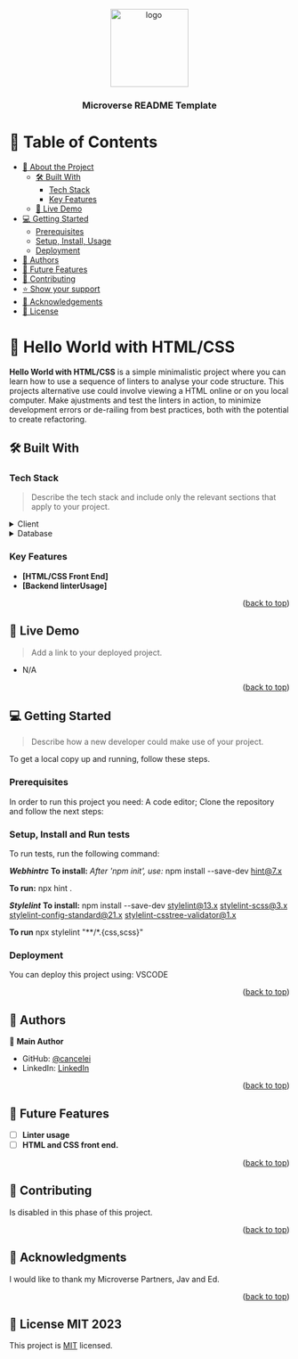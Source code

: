 <a name="readme-top"></a>

<!--
HOW TO USE:
This is an example of how you may give instructions on setting up your project locally.

Modify this file to match your project and remove sections that don't apply.

REQUIRED SECTIONS:
- Table of Contents
- About the Project
  - Built With
  - Live Demo
- Getting Started
- Authors
- Future Features
- Contributing
- Show your support
- Acknowledgements
- License

OPTIONAL SECTIONS:
- FAQ

After you're finished please remove all the comments and instructions!
-->

<div align="center">
  <!-- You are encouraged to replace this logo with your own! Otherwise you can also remove it. -->
  <img src="murple_logo.png" alt="logo" width="140"  height="auto" />
  <br/>

  <h3><b>Microverse README Template</b></h3>

</div>

<!-- TABLE OF CONTENTS -->

# 📗 Table of Contents

- [📖 About the Project](#about-project)
  - [🛠 Built With](#built-with)
    - [Tech Stack](#tech-stack)
    - [Key Features](#key-features)
  - [🚀 Live Demo](#live-demo)
- [💻 Getting Started](#getting-started)
  - [Prerequisites](#prerequisites)
  - [Setup, Install, Usage](#install)
  - [Deployment](#triangular_flag_on_post-deployment)
- [👥 Authors](#authors)
- [🔭 Future Features](#future-features)
- [🤝 Contributing](#contributing)
- [⭐️ Show your support](#support)
- [🙏 Acknowledgements](#acknowledgements)
- [📝 License](/license)

<!-- PROJECT DESCRIPTION -->

# 📖 Hello World with HTML/CSS <a name="about-project"></a>


**Hello World with HTML/CSS** is a simple minimalistic project where you can learn how to use a sequence of linters to analyse your code structure. This projects alternative use could involve viewing a HTML online or on you local computer. Make ajustments and test the linters in action, to minimize development errors or de-railing from best practices, both with the potential to create refactoring.

## 🛠 Built With <a name="built-with"></a>

### Tech Stack <a name="tech-stack"></a>

> Describe the tech stack and include only the relevant sections that apply to your project.

<details>
  <summary>Client</summary>
  <ul>
    <li><a href="https://html.com/">HTML and CSS</a></li>
  </ul>
</details>

<details>
<summary>Database</summary>
  <ul>
    <li><a href="https://www.postgresql.org/">PostgreSQL</a></li>
  </ul>
</details>

<!-- Features -->

### Key Features <a name="key-features"></a>

- **[HTML/CSS Front End]**
- **[Backend linterUsage]**

<p align="right">(<a href="#readme-top">back to top</a>)</p>

<!-- LIVE DEMO -->

## 🚀 Live Demo <a name="live-demo"></a>

> Add a link to your deployed project.

- N/A

<p align="right">(<a href="#readme-top">back to top</a>)</p>

<!-- GETTING STARTED -->

## 💻 Getting Started <a name="getting-started"></a>

> Describe how a new developer could make use of your project.

To get a local copy up and running, follow these steps.

### Prerequisites

In order to run this project you need:
A code editor;
Clone the repository and follow the next steps:

### Setup, Install and Run tests

To run tests, run the following command:

***Webhintrc***
**To install:**
*After 'npm init', use:*
npm install --save-dev hint@7.x

**To run:**
npx hint .

***Stylelint***
**To install:**
npm install --save-dev stylelint@13.x stylelint-scss@3.x stylelint-config-standard@21.x stylelint-csstree-validator@1.x

**To run**
npx stylelint "**/*.{css,scss}"


### Deployment

You can deploy this project using:
VSCODE

<p align="right">(<a href="#readme-top">back to top</a>)</p>

<!-- AUTHORS -->

## 👥 Authors <a name="authors"></a>

👤 **Main Author**

- GitHub: [@cancelei](https://github.com/cancelei)
- LinkedIn: [LinkedIn](https://linkedin.com/in/gbannwart)

<p align="right">(<a href="#readme-top">back to top</a>)</p>

<!-- FUTURE FEATURES -->

## 🔭 Future Features <a name="future-features"></a>

- [ ] **Linter usage**
- [ ] **HTML and CSS front end.**

<p align="right">(<a href="#readme-top">back to top</a>)</p>

<!-- CONTRIBUTING -->

## 🤝 Contributing

Is disabled in this phase of this project.

<p align="right">(<a href="#readme-top">back to top</a>)</p>

<!-- ACKNOWLEDGEMENTS -->

## 🙏 Acknowledgments <a name="acknowledgements"></a>

I would like to thank my Microverse Partners, Jav and Ed.

<p align="right">(<a href="#readme-top">back to top</a>)</p>

<!-- LICENSE -->

## 📝 License <a name="license">MIT 2023</a>

This project is [MIT](./LICENSE) licensed.
